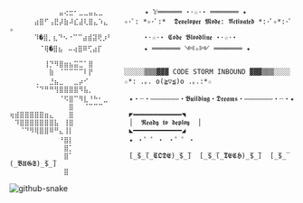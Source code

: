 ```
⠀⠀⠀⠀⠀⠀⠀⠀⠀⠀⣤⢔⣒⠂⣀⣀⣤⣄⣀⠀⠀   ⠀⠀⠀⠀✦ 𝕐══════ ⋆⋅☆⋅⋆ ═══════ ✦
⠀⠀⠀⠀⠀⣴⣿⠋⢠⣟⡼⣷⠼⣎⣼⢇⣿⣄⠱⣄    ✧･ﾟ: *✧･ﾟ:*  𝕯𝖊𝖛𝖊𝖑𝖔𝖕𝖊𝖗 𝕸𝖔𝖉𝖊: 𝕬𝖈𝖙𝖎𝖛𝖆𝖙𝖊𝖉 *:･ﾟ✧*:･ﾟ✧
⠀⠀⠀⠀⠀⠹�⣿⡀⣆⠙⠢⠐⠉⠉⣴⣾⣽⢟⡰⠃   ⠀⠀⠀⠀⋆⋅☆⋅⋆ 𝕮𝖔𝖉𝖊 𝕭𝖑𝖔𝖔𝖉𝖑𝖎𝖓𝖊 ⋆⋅☆⋅⋆
⠀⠀⠀⠀⠀⠀⠈⢿�⣿⣦⠀⠤⢴⣿⠿⢋⣴⡏⠀⠀   ⠀⠀⠀⠀✦ ═══════ ༺✧༻ ═══════ ✦
⠀⠀⠀⠀⠀⠀⠀⢸⡙⠻⣿⣶⣦⣭⣉⠁⣿⠀⠀⠀    
⠀⠀⠀⠀⠀⠀⠀⠀⣷⠀⠈⠉⠉⠉⠉⠇⡟⠀⠀⠀    ░░░░░▒▒▒▓▓▓ CODE STORM INBOUND ▓▓▓▒▒▒░░░░
⠀⠀⠀⠀⠀⢀⠀⠀⣘⣦⣀⠀⠀⣀⡴⠊⠀⠀⠀⠀    ☆*: .｡. o(≧▽≦)o .｡.:*☆
⠀⠀⠀⠀⠀⠈⠙⠛⠛⢻⣿⣿⣿⣿⠻⣧⡀⠀⠀⠀    
⠀⠀⠀⠀⠀⠀⠀⠀⠀⠀⠈⠫⣿⠉⠻⣇⠘⠓⠂⣀⠀    ✦・┈・―――――――・𝕭𝖚𝖎𝖑𝖉𝖎𝖓𝖌・𝕯𝖗𝖊𝖆𝖒𝖘・―――――――・┈・✦
⠀⠀⠀⠀⠀⠀⠀⠀⠀⠀⠀⠀⣿⠀⠀⠈⠉⠉⠉⠀⠀    
⢶⣾⣿⣿⣿⣿⣿⣶⣄⠀⠀⠀⣿⠀⠀⠀⠀⠀⠀⠀⠀    ◤━━━━━━━━━━━━◥
⠀⠹⣿⣿⣿⣿⣿⣿⣿⣧⠀⢸⣿⠀⠀⠀⠀⠀⠀⠀⠀    │  𝕽𝖊𝖆𝖉𝖞 𝖙𝖔 𝖉𝖊𝖕𝖑𝖔𝖞  │
⠀⠀⠈⠙⠻⢿⣿⣿⠿⠛⣄⢸⡇⠀⠀⠀⠀⠀⠀⠀⠀    ◣━━━━━━━━━━━━◢
⠀⠀⠀⠀⠀⠀⠀⠀⠀⠀⠘⣿⡇⠀⠀⠀⠀⠀⠀⠀⠀    ✦ ・゜゜・ ・゜゜・
⠀⠀⠀⠀⠀⠀⠀⠀⠀⠀⠀⣿⡁⠀⠀⠀⠀⠀⠀⠀⠀    
⠀⠀⠀⠀⠀⠀⠀⠀⠀⠀⠀⣿⠁⠀⠀⠀⠀⠀⠀⠀⠀    [̲̅$̲̅(̲̅𝕮𝕺𝕯𝕰)̲̅$̲̅]  [̲̅$̲̅(̲̅𝕿𝕰𝕮𝕳)̲̅$̲̅]  [̲̅$̲̅(̲̅𝕭𝖀𝕲𝕾)̲̅$̲̅]
⠀⠀⠀⠀⠀⠀⠀⠀⠀⠀⠀⣿⠀⠀⠀⠀⠀⠀⠀⠀⠀    ⠀⠀⠀⠀⠀⠀⠀⠀
```

<img  src="https://raw.githubusercontent.com/jasonbalayev/jasonbalayev/output/github-snake-dark.svg" 
  alt="github-snake" 
/>







